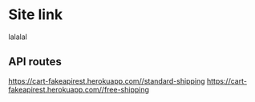 # Site link

lalalal

## API routes
https://cart-fakeapirest.herokuapp.com//standard-shipping
https://cart-fakeapirest.herokuapp.com//free-shipping
